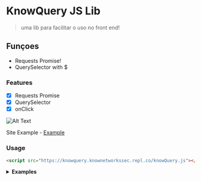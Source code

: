 # KnowQuery JS Lib 

> uma lib para facilitar o uso no front end!

## **Funçoes**
* Requests Promise!
* QuerySelector with $

### Features

- [x] Requests Promise
- [x] QuerySelector
- [x] onClick

![Alt Text](https://i.imgur.com/OG7q05G.gif)

Site Example -
<a href="https://knowquery.knownetworkssec.repl.co/examples" target="_blank">Example</a>

### Usage

```html
<script src="https://knowquery.knownetworkssec.repl.co/knowQuery.js"></script>
```

<details><summary><b>Examples</b></summary>

```js
(async() => {
	const response = await $.get({
		url: 'https://www.proxyscan.io/api/proxy?port=80&level=elite',
		method: "GET",
		headers: {
			'Content-Type': 'application/json'
		}
	});
	$('body').innerHTML = `<p>${response[0].Ip}:${response[0].Port}</p>`;
	$('p').on('click', () => {
		alert('knowQuery');
	});
})();
```
  
</details>

